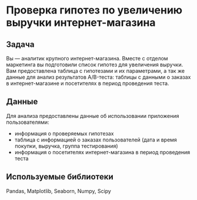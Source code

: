 # Проверка гипотез по увеличению выручки интернет-магазина

## Задача
Вы — аналитик крупного интернет-магазина. Вместе с отделом маркетинга вы подготовили список гипотез для увеличения выручки. Вам предоставлена таблица с гипотезами и их параметрами, а так же данные для анализ результатов A/B-теста: таблицы с данными о заказах в интернет-магазине и посетителях в период проведения теста.

## Данные
Для анализа предоставлены данные об использовании приложения пользователями:

- информация о проверяемых гипотезах
- таблица с информацией о заказах пользователей (дата и время покупки, выручка, группа тестирования)
- информация о посетителях интернет-магазина в период проведения теста

## Используемые библиотеки
Pandas, Matplotlib, Seaborn, Numpy, Scipy
